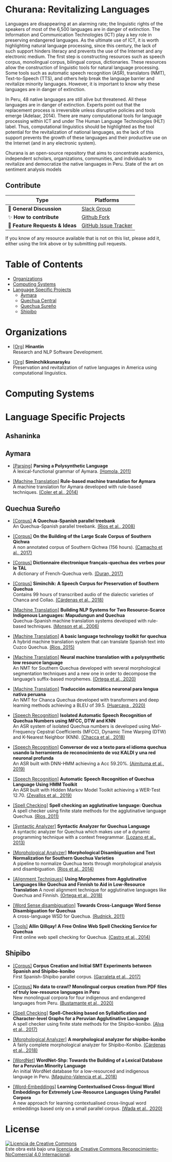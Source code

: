 # Churana: Revitalizing Languages

Languages are disappearing at an alarming rate; the linguistic rights of the speakers of most of the 6,500 languages are in danger of extinction. The Information and Communication Technologies (ICT) play a key role in preserving endangered languages. As the ultimate use of ICT, it is worth highlighting natural language processing, since this century, the lack of such support hinders literacy and prevents the use of the Internet and any electronic medium. The first step is constructing resources such as speech corpus, monolingual corpus, bilingual corpus, dictionaries. These resources allow the construction of linguistic tools for natural language processing. Some tools such as automatic speech recognition (ASR), translators (NMT), Text-to-Speech (TTS), and others help break the language barrier and revitalize minority languages. However, it is important to know why these languages are in danger of extinction.

In Peru, 48 native languages are still alive but threatened. All these languages are in danger of extinction. Experts point out that the replacement process is irreversible unless disruptive policies and tools emerge (Adelaar, 2014). There are many computational tools for language processing within ICT and under The Human Language Technologies (HLT) label. Thus, computational linguistics should be highlighted as the tool potential for the revitalization of national languages, as the lack of this support prevents the growth of these languages and their productive use on the Internet (and in any electronic system). 

Churana is an open-source repository that aims to concentrate academics, independent scholars, organizations, communities, and individuals to revitalize and democratize the native languages in Peru. State of the art on sentiment analysis models


## Contribute


| Type                            | Platforms                               |
| ------------------------------- | --------------------------------------- |
| :speech_balloon: **General Discussion**     | [Slack Group](https://join.slack.com/t/siminchik/shared_invite/zt-nxju2mw6-y3oIzAXf9B1_nKzuJQYMGg)                  |
| :sparkles: **How to contribute**       | [Github Fork](https://github.com/rjzevallos/1492/edit/main/README.md)                              |
| :raising_hand: **Feature Requests & Ideas** | [GitHub Issue Tracker](https://github.com/rjzevallos/1492/issues)                 |


If you know of any resource available that is not on this list, please add it, either using the link above or by submitting pull requests.

# Table of Contents
- [Organizations](#organizations)
- [Computing Systems](#computing-systems) 
- [Language Specific Projects](#language-specific-projects)
  - [Aymara](#aymara)
  - [Quechua Central](#quechua-central)
  - [Quechua Sureño](#quechua-sureño)
  - [Shipibo](#shipibo)



# Organizations

- [[Org]](https://github.com/hinantin) **Hinantin**  <br>
Research and NLP Software Development.

- [[Org]](https://www.siminchikkunarayku.pe) **Siminchikkunarayku**  <br>
Preservation and revitalization of native languages in America using computational linguistics.

# Computing Systems

# Language Specific Projects

## Ashaninka


## Aymara

- [[Parsing]](https://www.aclweb.org/anthology/R11-1079.pdf) **Parsing a Polysynthetic Language**  <br>
A lexical-functional grammar of Aymara.
[(Homola, 2011)](https://www.aclweb.org/anthology/R11-1079.pdf)

- [[Machine Translation]](https://www.cambridge.org/core/books/endangered-languages-and-new-technologies/1CA62D65D0E1CCDF8F364909C8B83048) **Rule-based machine translation for Aymara**  <br>
A machine translation for Aymara developed with rule-based techniques.
[(Coler et al., 2014)](https://www.cambridge.org/core/books/endangered-languages-and-new-technologies/1CA62D65D0E1CCDF8F364909C8B83048)


## Quechua Sureño

- [[Corpus]](https://dspace.library.uu.nl/handle/1874/296798) **A Quechua-Spanish parallel treebank**  <br>
An Quechua-Spanish parallel treebank.
[(Rios et al., 2008)](https://dspace.library.uu.nl/handle/1874/296798)

- [[Corpus]](https://www.researchgate.net/profile/Luis-Camacho-9/publication/329718267_On_the_Building_of_the_Large_Scale_Corpus_of_Southern_Qichwa/links/5c180bb8299bf139c7605dce/On-the-Building-of-the-Large-Scale-Corpus-of-Southern-Qichwa.pdf) **On the Building of the Large Scale Corpus of Southern Qichwa**  <br>
A non annotated corpus of Southern Qichwa (156 hours).
[(Camacho et al., 2017)](https://www.researchgate.net/profile/Luis-Camacho-9/publication/329718267_On_the_Building_of_the_Large_Scale_Corpus_of_Southern_Qichwa/links/5c180bb8299bf139c7605dce/On-the-Building-of-the-Large-Scale-Corpus-of-Southern-Qichwa.pdf)

- [[Corpus]](https://tel.archives-ouvertes.fr/tel-01787662/) **Dictionnaire électronique français-quechua des verbes pour le TAL**  <br>
A dictionary of French-Quechua verb.
[(Duran, 2017)](https://tel.archives-ouvertes.fr/tel-01787662/)

- [[Corpus]](http://lrec-conf.org/workshops/lrec2018/W14/pdf/4_W14.pdf) **Siminchik: A Speech Corpus for Preservation of Southern Quechua**  <br>
Contains 99 hours of transcribed audio of the dialectic varieties of Chanca and Collao.
[(Cárdenas et al., 2018)](http://lrec-conf.org/workshops/lrec2018/W14/pdf/4_W14.pdf)

- [[Machine Translation]](https://www.siminchikkunarayku.pe) **Building NLP Systems for Two Resource-Scarce Indigenous Languages: Mapudungun and Quechua**  <br>
Quechua-Spanish machine translation systems developed with rule-based techniques.
[(Monson et al., 2006)](http://www.cs.cmu.edu/afs/cs.cmu.edu/project/cmt-40/OldFiles/OldFiles/Nice/Papers/esslli-06/ResourceScarceLanguageEngineeringWorkshop9.pdf)

- [[Machine Translation]](https://www.siminchikkunarayku.pe) **A basic language technology toolkit for quechua**  <br>
A hybrid machine translation system that can translate Spanish text into Cuzco Quechua.
[(Rios, 2015)](https://www.zora.uzh.ch/id/eprint/119943/)

- [[Machine Translation]](https://www.siminchikkunarayku.pe) **Neural machine translation with a polysynthetic low resource language**  <br>
An NMT for Southern Quechua developed with several morphological segmentation techniques and a new one in order to decompose the language’s suffix-based morphemes.
[(Ortega et al., 2020)](https://link.springer.com/article/10.1007/s10590-020-09255-9)

- [[Machine Translation]](https://www.siminchikkunarayku.pe) **Traducción automática neuronal para lengua nativa peruana**  <br>
An NMT for Chanca Quechua developed with transformers and deep learning methods achieving a BLEU of 39.5.
[(Huarcaya , 2020)](https://repositorio.upeu.edu.pe/handle/UPEU/4143)

- [[Speech Recognition]](https://www.siminchikkunarayku.pe) **Isolated Automatic Speech Recognition of Quechua Numbers using MFCC, DTW and KNN**  <br>
An ASR system of isolated Quechua numbers is developed using Mel-Frequency Cepstral Coefficients (MFCC), Dynamic Time Warping (DTW) and K-Nearest Neighbor (KNN).
[(Chacca et al., 2018)](https://pdfs.semanticscholar.org/7e40/f72a32259e35771b4125e4b5d560fb2973af.pdf)

- [[Speech Recognition]](https://www.siminchikkunarayku.pe) **Conversor de voz a texto para el idioma quechua usando la herramienta de reconocimiento de voz KALDI y una red neuronal profunda**  <br>
An ASR built with DNN-HMM achieving a Acc 59.20%.
[(Aimituma et al., 2019)](http://repositorio.unsaac.edu.pe/handle/UNSAAC/4321)

- [[Speech Recognition]](https://www.siminchikkunarayku.pe) **Automatic Speech Recognition of Quechua Language Using HMM Toolkit**  <br>
An ASR built with Hidden Markov Model Toolkit achieving a WER-Test 12.70.
[(Zevallos et al., 2019)](https://link.springer.com/chapter/10.1007/978-3-030-46140-9_6)

- [[Spell Checking]](https://www.siminchikkunarayku.pe) **Spell checking an agglutinative language: Quechua**  <br>
A spell checker using finite state methods for the agglutinative language Quechua.
[(Rios, 2011)](https://www.zora.uzh.ch/id/eprint/52921/)

- [[Syntactic Analyzer]](https://www.siminchikkunarayku.pe) **Syntactic Analyzer for Quechua Language**  <br>
 A  syntactic  analyzer  for  Quechua  which  makes  use  of  a  dynamic  programming  technique  with  a  context  freegrammar.
[(Lozano et al., 2013)](https://www.researchgate.net/publication/259265383_Syntactic_Analyzer_for_Quechua_Language)

- [[Morphological Analyzer]](https://www.siminchikkunarayku.pe) **Morphological Disambiguation and Text Normalization for Southern Quechua Varieties**  <br>
 A pipeline to normalize Quechua texts through morphological analysis and disambiguation.
[(Rios et al., 2014)](https://www.zora.uzh.ch/id/eprint/97707/)

- [[Alignment Techniques]](https://www.aclweb.org/anthology/W18-2201/) **Using Morphemes from Agglutinative Languages like Quechua and Finnish to Aid in Low-Resource Translation**
A novel alignment technique for agglutinative languages like Quechua and Finnish.
[(Ortega et al., 2018)](https://www.aclweb.org/anthology/W18-2201/)

- [[Word Sense disambiguation]](https://www.aclweb.org/anthology/R11-2021.pdf) **Towards Cross-Language Word Sense Disambiguation for Quechua** <br>
A cross-language WSD for Quechua.
[(Rudnick, 2011)](https://www.aclweb.org/anthology/R11-2021.pdf)

- [[Tools]](https://www.zora.uzh.ch/id/eprint/101905/1/paper_comtel2014.pdf)  **Allin Qillqay! A Free Online Web Spell Checking Service for Quechua** <br>
First online web spell checking for Quechua.
[(Castro et al., 2014)](https://www.zora.uzh.ch/id/eprint/101905/1/paper_comtel2014.pdf) 


## Shipibo

- [[Corpus]](https://acl-bg.org/proceedings/2017/RANLP%202017/pdf/RANLP033.pdf)  **Corpus Creation and Initial SMT Experiments between Spanish and Shipibo-konibo** <br>
First Spanish-Shipibo parallel corpus.
[(Garraleta et al., 2017)](https://acl-bg.org/proceedings/2017/RANLP%202017/pdf/RANLP033.pdf)

- [[Corpus]](https://www.aclweb.org/anthology/2020.lrec-1.356.pdf)  **No data to crawl? Monolingual corpus creation from PDF files of truly low-resource languages in Peru** <br>
New monolingual corpora for four indigenous and endangered languages from Peru.
[(Bustamante et al., 2020)](https://www.aclweb.org/anthology/2020.lrec-1.356.pdf) 

- [[Spell Checking]](https://www.aclweb.org/anthology/W17-4116.pdf) **Spell-Checking based on Syllabification and Character-level Graphs for a Peruvian Agglutinative Language** <br>
A spell checker using finite state methods for the Shipibo-konibo.
[(Alva et al., 2017)](https://www.aclweb.org/anthology/W17-4116.pdf)

- [[Morphological Analyzer]](https://www.aclweb.org/anthology/W18-5815.pdf) **A morphological analyzer for shipibo-konibo**  <br>
A fairly complete morphological analyzer for Shipibo-Konibo.
[(Cárdenas et al., 2018)](https://www.aclweb.org/anthology/W18-5815.pdf)

- [[WordNet]](https://www.aclweb.org/anthology/L18-1697.pdf) **WordNet-Shp: Towards the Building of a Lexical Database for a Peruvian Minority Language**  <br>
An initial WordNet database for a low-resourced and indigenous language in Peru.
[(Maguino-Valencia et al., 2018)](https://www.aclweb.org/anthology/L18-1697.pdf)


- [[Word-Embeddings]](https://arxiv.org/ftp/arxiv/papers/2010/2010.14649.pdf) **Learning Contextualised Cross-lingual Word Embeddings for Extremely Low-Resource Languages Using Parallel Corpora**  <br>
A new approach for learning contextualised cross-lingual word embeddings based only on a small parallel corpus.
[(Wada et al., 2020)](https://arxiv.org/ftp/arxiv/papers/2010/2010.14649.pdf)

# License

<a rel="license" href="http://creativecommons.org/licenses/by-nc/4.0/"><img alt="Licencia de Creative Commons" style="border-width:0" src="https://i.creativecommons.org/l/by-nc/4.0/88x31.png" /></a><br />Este obra está bajo una <a rel="license" href="http://creativecommons.org/licenses/by-nc/4.0/">licencia de Creative Commons Reconocimiento-NoComercial 4.0 Internacional</a>.
